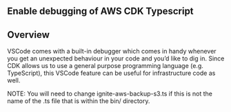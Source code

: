 Enable debugging of AWS CDK Typescript
---
## Overview
VSCode comes with a built-in debugger which comes in handy whenever you get an unexpected behaviour in your code and you’d like to dig in.
Since CDK allows us to use a general purpose programming language (e.g. TypeScript), this VSCode feature can be useful for infrastructure code as well.

NOTE: You will need to change ignite-aws-backup-s3.ts if this is not the name of the .ts file that is within the bin/ directory.
